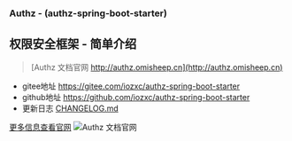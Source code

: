 ### Authz - (authz-spring-boot-starter)

## 权限安全框架 - 简单介绍

> [Authz 文档官网 http://authz.omisheep.cn](http://authz.omisheep.cn) 
- gitee地址 https://gitee.com/iozxc/authz-spring-boot-starter
- github地址 https://github.com/iozxc/authz-spring-boot-starter
- 更新日志 <a href='CHANGELOG.md'>CHANGELOG.md</a>

[更多信息查看官网](http://authz.omisheep.cn)
![Authz 文档官网](https://tva1.sinaimg.cn/large/e6c9d24egy1h51noscn3ij218f0u0q61.jpg)

